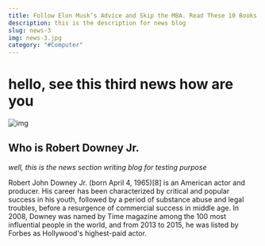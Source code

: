```yaml
---
title: Follow Elon Musk’s Advice and Skip the MBA. Read These 10 Books Insteadare important or not doesn't matter
description: this is the description for news blog
slug: news-3
img: news-3.jpg
category: "#Computer"
---
```


# hello, see this third news how are you
![img](/resources/news-2.jpg)
##  Who is Robert Downey Jr.
_well, this is the news section writing blog for testing purpose_

Robert John Downey Jr. (born April 4, 1965)[8] is an American actor and producer. His career has been characterized by critical and popular success in his youth, followed by a period of substance abuse and legal troubles, before a resurgence of commercial success in middle age. In 2008, Downey was named by Time magazine among the 100 most influential people in the world, and from 2013 to 2015, he was listed by Forbes as Hollywood's highest-paid actor.